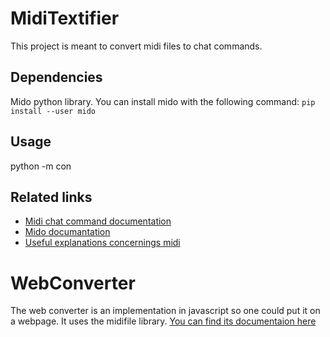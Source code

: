 # MidiTextifier
This  project is meant to convert midi files to chat commands.

## Dependencies
Mido python library. You can install mido with the following command:
`pip install --user mido`

## Usage
python -m con

## Related links

* [Midi chat command documentation](https://edupad.ch/p/playmidi)
* [Mido documantation](https://mido.readthedocs.io/en/latest/midi_files.html)
* [Useful explanations concernings midi](https://www.zem-college.de/midi/mc_taben.htm)

# WebConverter
The web converter is an implementation in javascript so one could put it on a webpage.
It uses the midifile library.
[You can find its documentaion here](https://github.com/nfroidure/midifile)
